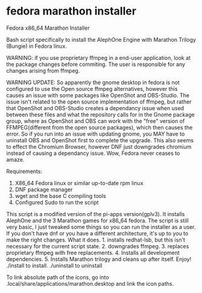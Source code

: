# fedora marathon installer
Fedora x86_64 Marathon Installer

Bash script specifically to install the AlephOne Engine with Marathon Trilogy (Bungie) in Fedora linux.

WARNING: if you use proprietary ffmpeg in a end-user application, look at the package changes before commiting. The user is responsible for any changes arising from ffmpeg.

WARNING UPDATE: So apparently the gnome desktop in fedora is not configured to use the Open source ffmpeg alternatives, however this causes an issue with some packages like OpenShot and OBS-Studio. The issue isn't related to the open source implementation of ffmpeg, but rather that OpenShot and OBS-Studio creates a dependancy issue when used between these files and what the repository calls for in the Gnome package group, where as OpenShot and OBS can work with the "free" version of FFMPEG(different from the open source packages), which then causes the error. So if you run into an issue with updating gnome, you MAY have to uninstall OBS and OpenShot first to complete the upgrade. This also seems to effect the Chromium Browser, however DNF just downgrades chromium instead of causing a dependancy issue. Wow, Fedora never ceases to amaze.

Requirements:
1. X86_64 Fedora linux or similar up-to-date rpm linux
2. DNF package manager
3. wget and the base C compiling tools
4. Configured Sudo to run the script

This script is a modified version of the pi-apps version(gplv3). It installs AlephOne and the 3 Marathon games for x86_64 fedora. The script is still very basic, I just tweaked some things so you can run the installer as a user. If you don't have dnf or you have a different architecture, it's up to you to make the right changes.
What it does. 1. installs redhat-lsb, but this isn't necessary for the current script state. 2. downgrades ffmpeg. 3. replaces proprietary ffmpeg with free replacements. 4. Installs all development dependencies. 5. Installs Marathon trilogy and cleans up after itself.
Enjoy!
./install to install. ./uninstall to uninstall

To link absolute path of the icons, go into .local/share/applications/marathon.desktop and link the icon paths.
